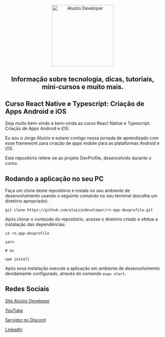 <p align="center">
  <a href="https://aluiziodeveloper.com.br/">
    <img alt="Aluizio Developer" src="https://aluiziodeveloper.com.br/assets/img/icon.png" width="200" />
  </a>
</p>
<h2 align="center">
Informação sobre tecnologia, dicas, tutoriais, mini-cursos e muito mais.
</h2>

## Curso React Native e Typescript: Criação de Apps Android e iOS

Seja muito bem-vindo e bem-vinda ao curso React Native e Typescript: Criação de Apps Android e iOS.

Eu sou o Jorge Aluizio e estarei contigo nessa jornada de aprendizado com esse framework para criação de apps mobile para as plataformas Android e iOS.

Este repositório refere-se ao projeto DevProfile, desenvolvido durante o curso.

## Rodando a aplicação no seu PC

Faça um clone deste repositório e instale no seu ambiente de desenvolvimento usando o seguinte comando no seu terminal (escolha um diretório apropriado):

```shell
git clone https://github.com/aluiziodeveloper/rn-app-devprofile.git
```

Após clonar o conteúdo do repositório, acesse o diretório criado e efetue a instalação das dependências:

```shell
cd rn-app-devprofile

yarn

# ou

npm install
```

Após essa instalação execute a aplicação em ambiente de desenvolvimento devidamente configurado, através do comando `expo start`.

## Redes Sociais

[Site Aluizio Developer](https://aluiziodeveloper.com.br)

[YouTube](https://www.youtube.com/jorgealuizio)

[Servidor no Discord](https://discord.gg/3J87BMz5fD)

[LinkedIn](https://www.linkedin.com/in/jorgealuizio/)
